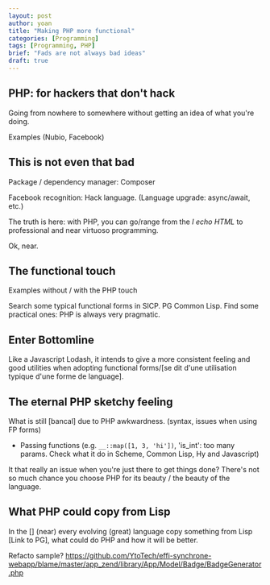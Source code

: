 ```yaml
---
layout: post
author: yoan
title: "Making PHP more functional"
categories: [Programming]
tags: [Programming, PHP]
brief: "Fads are not always bad ideas"
draft: true
---
```


## PHP: for hackers that don't hack

Going from nowhere to somewhere without getting an idea of what you're doing.

Examples (Nubio, Facebook)

## This is not even that bad

Package / dependency manager: Composer

Facebook recognition: Hack language. (Language upgrade: async/await, etc.)

The truth is here: with PHP, you can go/range from the _I echo HTML_ to
professional and near virtuoso programming.

Ok, near.

## The functional touch

Examples without / with the PHP touch

Search some typical functional forms in SICP. PG Common Lisp. Find some practical
ones: PHP is always very pragmatic.

## Enter Bottomline

Like a Javascript Lodash, it intends to give a more consistent feeling and good
utilities when adopting functional forms/[se dit d'une utilisation typique d'une forme de language].

## The eternal PHP sketchy feeling

What is still [bancal] due to PHP awkwardness. (syntax, issues when using FP forms)

* Passing functions (e.g. `__::map([1, 3, 'hi'])`, 'is_int': too many params.
Check what it do in Scheme, Common Lisp, Hy and Javascript)

It that really an issue when you're just there to get things done?
There's not so much chance you choose PHP for its beauty / the beauty of the language.

## What PHP could copy from Lisp

In the [] (near) every evolving (great) language copy something from Lisp [Link to PG],
what could do PHP and how it will be better.

Refacto sample? https://github.com/YtoTech/effi-synchrone-webapp/blame/master/app_zend/library/App/Model/Badge/BadgeGenerator.php
